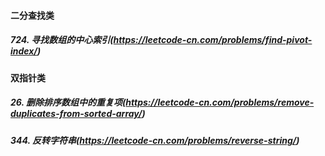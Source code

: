 #### 二分查找类
##### 724. 寻找数组的中心索引(https://leetcode-cn.com/problems/find-pivot-index/) 

#### 双指针类
##### 26. 删除排序数组中的重复项(https://leetcode-cn.com/problems/remove-duplicates-from-sorted-array/)
##### 344. 反转字符串(https://leetcode-cn.com/problems/reverse-string/)